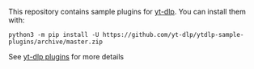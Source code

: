This repository contains sample plugins for [yt-dlp](https://github.com/yt-dlp/yt-dlp#readme). You can install them with:

```
python3 -m pip install -U https://github.com/yt-dlp/ytdlp-sample-plugins/archive/master.zip
```

See [yt-dlp plugins](https://github.com/yt-dlp/yt-dlp#plugins) for more details
